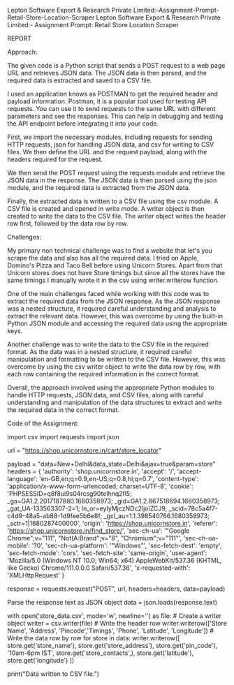 Lepton Software Export & Research Private Limited:-Assignment-Prompt-Retail-Store-Location-Scraper
Lepton Software Export & Research Private Limited:- Assignment Prompt: Retail Store Location Scraper

REPORT

Approach:

The given code is a Python script that sends a POST request to a web page URL and retrieves JSON data. The JSON data is then parsed, and the required data is extracted and saved to a CSV file.

I used an application knows as POSTMAN to get the required header and payload information. Postman, it is a popular tool used for testing API requests. You can use it to send requests to the same URL with different parameters and see the responses. This can help in debugging and testing the API endpoint before integrating it into your code.

First, we import the necessary modules, including requests for sending HTTP requests, json for handling JSON data, and csv for writing to CSV files. We then define the URL and the request payload, along with the headers required for the request.

We then send the POST request using the requests module and retrieve the JSON data in the response. The JSON data is then parsed using the json module, and the required data is extracted from the JSON data.

Finally, the extracted data is written to a CSV file using the csv module. A CSV file is created and opened in write mode. A writer object is then created to write the data to the CSV file. The writer object writes the header row first, followed by the data row by row.

Challenges:

My primary non technical challenge was to find a website that let's you scrape the data and also has all the required data. I tried on Apple, Domino's Pizza and Taco Bell before using Unicorn Stores. Apart from that Unicorn stores does not have Store timings but since all the stores have the same timings I manually wrote it in the csv using writer.writerow function.

One of the main challenges faced while working with this code was to extract the required data from the JSON response. As the JSON response was a nested structure, it required careful understanding and analysis to extract the relevant data. However, this was overcome by using the built-in Python JSON module and accessing the required data using the appropriate keys.

Another challenge was to write the data to the CSV file in the required format. As the data was in a nested structure, it required careful manipulation and formatting to be written to the CSV file. However, this was overcome by using the csv writer object to write the data row by row, with each row containing the required information in the correct format.

Overall, the approach involved using the appropriate Python modules to handle HTTP requests, JSON data, and CSV files, along with careful understanding and manipulation of the data structures to extract and write the required data in the correct format.

Code of the Assignment:

import csv import requests import json

url = "https://shop.unicornstore.in/cart/store_locator"

payload = "data=New+Delhi&data_state=Delhi&ajax=true&param=store" headers = { 'authority': 'shop.unicornstore.in', 'accept': '/', 'accept-language': 'en-GB,en;q=0.9,en-US;q=0.8,hi;q=0.7', 'content-type': 'application/x-www-form-urlencoded; charset=UTF-8', 'cookie': 'PHPSESSID=q8f8ui9s04rcsg90telhnq2fl5; _ga=GA1.2.2017187880.1680358973; _gid=GA1.2.867518694.1680358973; _gat_UA-133563307-2=1; ln_or=eyIyMjczNDc2IjoiZCJ9; _scid=78c5a4f7-c4d9-48a5-ab88-1d9fee5b6e8f; _gcl_au=1.1.398540766.1680358973; _sctr=1|1680287400000', 'origin': 'https://shop.unicornstore.in', 'referer': 'https://shop.unicornstore.in/find_store/', 'sec-ch-ua': '"Google Chrome";v="111", "Not(A:Brand";v="8", "Chromium";v="111"', 'sec-ch-ua-mobile': '?0', 'sec-ch-ua-platform': '"Windows"', 'sec-fetch-dest': 'empty', 'sec-fetch-mode': 'cors', 'sec-fetch-site': 'same-origin', 'user-agent': 'Mozilla/5.0 (Windows NT 10.0; Win64; x64) AppleWebKit/537.36 (KHTML, like Gecko) Chrome/111.0.0.0 Safari/537.36', 'x-requested-with': 'XMLHttpRequest' }

response = requests.request("POST", url, headers=headers, data=payload)

Parse the response text as JSON object
data = json.loads(response.text)

with open('store_data.csv', mode='w', newline='') as file: # Create a writer object writer = csv.writer(file) # Write the header row writer.writerow(['Store Name', 'Address', 'Pincode','Timings', 'Phone', 'Latitude', 'Longitude']) # Write the data row by row for store in data: writer.writerow([ store.get('store_name'), store.get('store_address'), store.get('pin_code'), '10am-6pm IST', store.get('store_contacts',), store.get('latitude'), store.get('longitude') ])

print("Data written to CSV file.")
